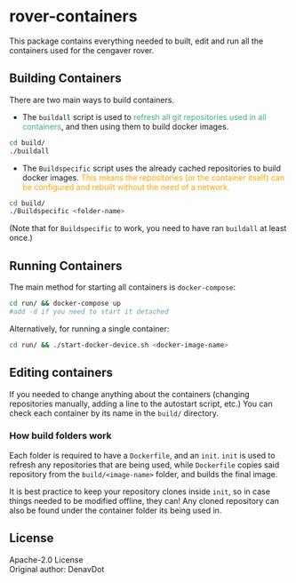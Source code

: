 # rover-containers
This package contains everything needed to built, edit and run all the containers used for the cengaver rover.

## Building Containers
There are two main ways to build containers. 
* The `buildall` script is used to <span style="color:MediumSeaGreen">refresh all git repositories used in all containers</span>, and then using them to build docker images.
```bash
cd build/
./buildall
```

* The `Buildspecific` script uses the already cached repositories to build docker images. 
<span style="color:orange"> This means the repositories (or the container itself) can be configured and rebuilt without the need of a network.</span> 
```bash
cd build/
./Buildspecific <folder-name>
```

(Note that for `Buildspecific` to work, you need to have ran `buildall` at least once.)

## Running Containers
The main method for starting all containers is `docker-compose`:

```bash
cd run/ && docker-compose up
#add -d if you need to start it detached
```

Alternatively, for running a single container:

```bash
cd run/ && ./start-docker-device.sh <docker-image-name>
```
## Editing containers
If you needed to change anything about the containers (changing repositories manually, adding a line to the autostart script, etc.) 
You can check each container by its name in the `build/` directory.
### How build folders work
Each folder is required to have a `Dockerfile`, and an `init`.
`init` is used to refresh any repositories that are being used, while `Dockerfile` copies said repository from the `build/<image-name>` folder, and builds the final image. 

It is best practice to keep your repository clones inside `init`, so in case things needed to be modified offline, they can! 
Any cloned repository can also be found under the container folder its being used in.

## License
Apache-2.0 License\
Original author: DenavDot
